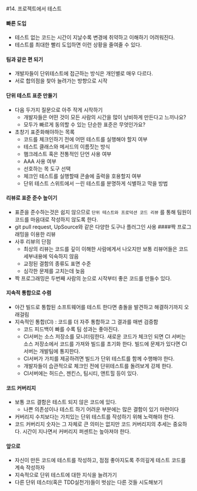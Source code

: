 #14. 프로젝트에서 테스트

#### 빠른 도입
- 테스트 없는 코드는 시간이 지날수록 변경에 취약하고 이해하기 어려워진다.
- 테스트를 최대한 빨리 도입하면 이런 상황을 줄여줄 수 있다.
#### 팀과 같은 편 되기
- 개발자들이 단위테스트에 접근하는 방식은 개인별로 매우 다르다.
- 서로 합의점을 찾아 늘려가는 방향으로 시작
#### 단위 테스트 표준 만들기
- 다음 두가지 질문으로 아주 작게 시작하기
    - 개발자들은 어떤 것이 모든 사람의 시간을 많이 낭비하게 만든다고 느끼나요?
    - 모두가 빠르게 동의할 수 있는 단순한 표준은 무엇인가요?
- 초창기 표준화해야하는 목록
     - 코드를 체크인하기 전에 어떤 테스트를 실행해야 할지 여부
     - 테스트 클래스와 메서드의 이름짓는 방식
     - 햄크레스트 혹은 전통적인 단언 사용 여부
     - AAA 사용 여부
     - 선호하는 목 도구 선택
     - 체크인 테스트를 실행할때 콘솔에 출력을 호용할지 여부
     - 단위 테스트 스위트에서 ㅡ린 테스트를 분명하게 식별하고 막을 방법
 
#### 리뷰로 표준 준수 높이기
- 표준을 준수하는것은 쉽지 않으므로 `단위 테스트와 프로덕션 코드 리뷰` 를 통해 팀원이 코드를 마음대로 작성하지 않도록 한다.
- git pull request, UpSource와 같은 다양한 도구나 플러그인 사용
####짝 프로그래밍을 이용한 리뷰
- 사후 리뷰의 단점
    - 최상의 리뷰는 코드를 깊이 이해한 사람에게서 나오지만 보통 리뷰어들은 코드 세부내용에 익숙하지 않음
    - 교정된 결함의 종류도 표면 수준
    - 심각한 문제를 고치는데 늦음
- 짝 프로그래밍은 두번째 사람의 눈으로 시작부터 좋은 코드를 만들수 있다.

#### 지속적 통합으로 수렴
- 야간 빌드로 통합된 소프트웨어를 테스트 한다면 충돌을 발견하고 해결하기까지 오래걸림
- 지속적인 통합(CI) : 코드를 더 자주 통합하고 그 결과를 매번 검증함
    - 코드 피드백이 빠를 수록 팀 성과는 좋아진다.
    - CI서버는 소스 저장소를 모니터링한다. 새로운 코드가 체크인 되면 CI 서버는 소스 저장소에서 코드를 가져와 빌드를 초기화 한다. 빌드에 문제가 있다면 CI서버는 개발팀에 통지한다.
    - CI서버가 가치를 제공하려면 빌드가 단위 테스트를 함께 수행해야 한다.
    - 개발자들이 습관적으로 체크인 전에 단위테스트를 돌려보게 강제 한다.
    - CI서버에는 허드슨, 젠킨스, 팀시티, 앤트힐 등이 있다.

#### 코드 커버리지
- 보통 코드 결함은 테스트 되지 않은 코드에 있다.
    - 나쁜 의존성이나 테스트 하기 어려운 부분에는 많은 결함이 있기 마련이다
- 커버리지 수치보다는 가치있는 단위 테스트를 작성하기 위해 노력해야 한다.
- 코드 커버리지 숫자는 그 자체로 큰 의미는 없지만 코드 커버리지의 추세는 중요하다. 시간이 지나면서 커버리지 퍼센트는 높아져야 한다. 
 
#### 앞으로
- 자신이 만든 코드에 테스트를 작성하고, 점점 좋아지도록 주의깊게 테스트 코드를 계속 작성하자
- 지속적으로 단위 테스트에 대한 지식을 늘려가기
- 다른 단위 테스터(혹은 TDD실천가)들이 벗삼는 다른 것들 시도해보기 
